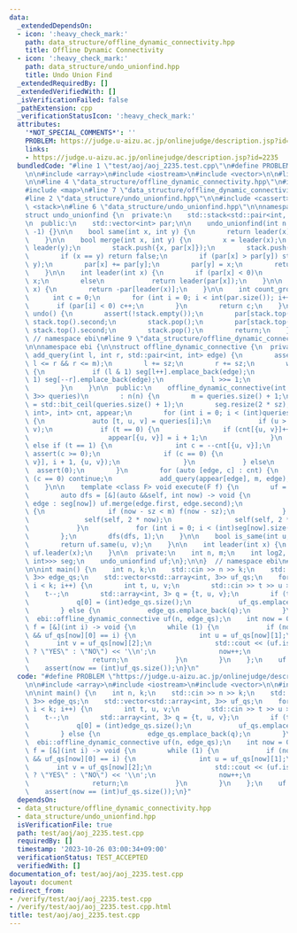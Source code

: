 ```yaml
---
data:
  _extendedDependsOn:
  - icon: ':heavy_check_mark:'
    path: data_structure/offline_dynamic_connectivity.hpp
    title: Offline Dynamic Connectivity
  - icon: ':heavy_check_mark:'
    path: data_structure/undo_unionfind.hpp
    title: Undo Union Find
  _extendedRequiredBy: []
  _extendedVerifiedWith: []
  _isVerificationFailed: false
  _pathExtension: cpp
  _verificationStatusIcon: ':heavy_check_mark:'
  attributes:
    '*NOT_SPECIAL_COMMENTS*': ''
    PROBLEM: https://judge.u-aizu.ac.jp/onlinejudge/description.jsp?id=2235
    links:
    - https://judge.u-aizu.ac.jp/onlinejudge/description.jsp?id=2235
  bundledCode: "#line 1 \"test/aoj/aoj_2235.test.cpp\"\n#define PROBLEM \"https://judge.u-aizu.ac.jp/onlinejudge/description.jsp?id=2235\"\
    \n\n#include <array>\n#include <iostream>\n#include <vector>\n\n#line 2 \"data_structure/offline_dynamic_connectivity.hpp\"\
    \n\n#line 4 \"data_structure/offline_dynamic_connectivity.hpp\"\n#include <bit>\n\
    #include <map>\n#line 7 \"data_structure/offline_dynamic_connectivity.hpp\"\n\n\
    #line 2 \"data_structure/undo_unionfind.hpp\"\n\n#include <cassert>\n#include\
    \ <stack>\n#line 6 \"data_structure/undo_unionfind.hpp\"\n\nnamespace ebi {\n\n\
    struct undo_unionfind {\n  private:\n    std::stack<std::pair<int, int> > stack;\n\
    \n  public:\n    std::vector<int> par;\n\n    undo_unionfind(int n = 0) : par(n,\
    \ -1) {}\n\n    bool same(int x, int y) {\n        return leader(x) == leader(y);\n\
    \    }\n\n    bool merge(int x, int y) {\n        x = leader(x);\n        y =\
    \ leader(y);\n        stack.push({x, par[x]});\n        stack.push({y, par[y]});\n\
    \        if (x == y) return false;\n        if (par[x] > par[y]) std::swap(x,\
    \ y);\n        par[x] += par[y];\n        par[y] = x;\n        return true;\n\
    \    }\n\n    int leader(int x) {\n        if (par[x] < 0)\n            return\
    \ x;\n        else\n            return leader(par[x]);\n    }\n\n    int size(int\
    \ x) {\n        return -par[leader(x)];\n    }\n\n    int count_group() {\n  \
    \      int c = 0;\n        for (int i = 0; i < int(par.size()); i++) {\n     \
    \       if (par[i] < 0) c++;\n        }\n        return c;\n    }\n\n    void\
    \ undo() {\n        assert(!stack.empty());\n        par[stack.top().first] =\
    \ stack.top().second;\n        stack.pop();\n        par[stack.top().first] =\
    \ stack.top().second;\n        stack.pop();\n        return;\n    }\n};\n\n} \
    \ // namespace ebi\n#line 9 \"data_structure/offline_dynamic_connectivity.hpp\"\
    \n\nnamespace ebi {\n\nstruct offline_dynamic_connective {\n  private:\n    void\
    \ add_query(int l, int r, std::pair<int, int> edge) {\n        assert(0 <= l &&\
    \ l <= r && r <= m);\n        l += sz;\n        r += sz;\n        while (l < r)\
    \ {\n            if (l & 1) seg[l++].emplace_back(edge);\n            if (r &\
    \ 1) seg[--r].emplace_back(edge);\n            l >>= 1;\n            r >>= 1;\n\
    \        }\n    }\n\n  public:\n    offline_dynamic_connective(int n, std::vector<std::array<int,\
    \ 3>> queries)\n        : n(n) {\n        m = queries.size() + 1;\n        sz\
    \ = std::bit_ceil(queries.size() + 1);\n        seg.resize(2 * sz);\n        std::map<std::pair<int,\
    \ int>, int> cnt, appear;\n        for (int i = 0; i < (int)queries.size(); i++)\
    \ {\n            auto [t, u, v] = queries[i];\n            if (u > v) std::swap(u,\
    \ v);\n            if (t == 0) {\n                if (cnt[{u, v}]++ == 0) {\n\
    \                    appear[{u, v}] = i + 1;\n                }\n            }\
    \ else if (t == 1) {\n                int c = --cnt[{u, v}];\n               \
    \ assert(c >= 0);\n                if (c == 0) {\n                    add_query(appear[{u,\
    \ v}], i + 1, {u, v});\n                }\n            } else\n              \
    \  assert(0);\n        }\n        for (auto [edge, c] : cnt) {\n            if\
    \ (c == 0) continue;\n            add_query(appear[edge], m, edge);\n        }\n\
    \    }\n\n    template <class F> void execute(F f) {\n        uf = undo_unionfind(n);\n\
    \        auto dfs = [&](auto &&self, int now) -> void {\n            for (auto\
    \ edge : seg[now]) uf.merge(edge.first, edge.second);\n            if (sz <= now)\
    \ {\n                if (now - sz < m) f(now - sz);\n            } else {\n  \
    \              self(self, 2 * now);\n                self(self, 2 * now + 1);\n\
    \            }\n            for (int i = 0; i < (int)seg[now].size(); i++) uf.undo();\n\
    \        };\n        dfs(dfs, 1);\n    }\n\n    bool is_same(int u, int v) {\n\
    \        return uf.same(u, v);\n    }\n\n    int leader(int x) {\n        return\
    \ uf.leader(x);\n    }\n\n  private:\n    int n, m;\n    int log2, sz;\n    std::vector<std::vector<std::pair<int,\
    \ int>>> seg;\n    undo_unionfind uf;\n};\n\n}  // namespace ebi\n#line 8 \"test/aoj/aoj_2235.test.cpp\"\
    \n\nint main() {\n    int n, k;\n    std::cin >> n >> k;\n    std::vector<std::array<int,\
    \ 3>> edge_qs;\n    std::vector<std::array<int, 3>> uf_qs;\n    for (int i = 0;\
    \ i < k; i++) {\n        int t, u, v;\n        std::cin >> t >> u >> v;\n    \
    \    t--;\n        std::array<int, 3> q = {t, u, v};\n        if (t == 2) {\n\
    \            q[0] = (int)edge_qs.size();\n            uf_qs.emplace_back(q);\n\
    \        } else {\n            edge_qs.emplace_back(q);\n        }\n    }\n  \
    \  ebi::offline_dynamic_connective uf(n, edge_qs);\n    int now = 0;\n    auto\
    \ f = [&](int i) -> void {\n        while (1) {\n            if (now < (int)uf_qs.size()\
    \ && uf_qs[now][0] == i) {\n                int u = uf_qs[now][1];\n         \
    \       int v = uf_qs[now][2];\n                std::cout << (uf.is_same(u, v)\
    \ ? \"YES\" : \"NO\") << '\\n';\n                now++;\n            } else {\n\
    \                return;\n            }\n        }\n    };\n    uf.execute(f);\n\
    \    assert(now == (int)uf_qs.size());\n}\n"
  code: "#define PROBLEM \"https://judge.u-aizu.ac.jp/onlinejudge/description.jsp?id=2235\"\
    \n\n#include <array>\n#include <iostream>\n#include <vector>\n\n#include \"../../data_structure/offline_dynamic_connectivity.hpp\"\
    \n\nint main() {\n    int n, k;\n    std::cin >> n >> k;\n    std::vector<std::array<int,\
    \ 3>> edge_qs;\n    std::vector<std::array<int, 3>> uf_qs;\n    for (int i = 0;\
    \ i < k; i++) {\n        int t, u, v;\n        std::cin >> t >> u >> v;\n    \
    \    t--;\n        std::array<int, 3> q = {t, u, v};\n        if (t == 2) {\n\
    \            q[0] = (int)edge_qs.size();\n            uf_qs.emplace_back(q);\n\
    \        } else {\n            edge_qs.emplace_back(q);\n        }\n    }\n  \
    \  ebi::offline_dynamic_connective uf(n, edge_qs);\n    int now = 0;\n    auto\
    \ f = [&](int i) -> void {\n        while (1) {\n            if (now < (int)uf_qs.size()\
    \ && uf_qs[now][0] == i) {\n                int u = uf_qs[now][1];\n         \
    \       int v = uf_qs[now][2];\n                std::cout << (uf.is_same(u, v)\
    \ ? \"YES\" : \"NO\") << '\\n';\n                now++;\n            } else {\n\
    \                return;\n            }\n        }\n    };\n    uf.execute(f);\n\
    \    assert(now == (int)uf_qs.size());\n}"
  dependsOn:
  - data_structure/offline_dynamic_connectivity.hpp
  - data_structure/undo_unionfind.hpp
  isVerificationFile: true
  path: test/aoj/aoj_2235.test.cpp
  requiredBy: []
  timestamp: '2023-10-26 03:00:34+09:00'
  verificationStatus: TEST_ACCEPTED
  verifiedWith: []
documentation_of: test/aoj/aoj_2235.test.cpp
layout: document
redirect_from:
- /verify/test/aoj/aoj_2235.test.cpp
- /verify/test/aoj/aoj_2235.test.cpp.html
title: test/aoj/aoj_2235.test.cpp
---
```

